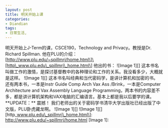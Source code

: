 ```yaml
---
layout: post
title: 明天开始上课
categories:
- Diandian
tags:
- 日常生活, 
---
```

明天开始上J-Term的课，CSCE190，Technology and Privacy。教授是Dr. Richard Spillman. 他在PLU的介绍：\[http://www.plu.edu/~spillmrj/home.html\]\[http\_www.plu.edu\_spillmrj\_home.html\] 他出的书： !\[Image 1\]\[\]‍ 这本书名叫做工作的激情，是探讨基督教中的各种理论和工作的关系。我没看多少，大概就是这样。 !\[Image 1\]\[\]‍ 这本书名叫经典和当代密码学，是讲计算机和加密的书。 还有两本书，一本是Instr Guide Comp Arch Vax Ass /Brink，一本是Computer Architecture and Vax Assembly Language Programming，两本书的内容差不多，都是讲计算机架构和VAX电脑的汇编语言。基本上都是我以后要学的课。 \*\*UPDATE：\*\* 震撼！ 我们老师出的关于密码学书清华大学出版社已经出版了中文版，PLU卧虎藏龙啊。 !\[Image 1\]\[\]‍ !\[Image 1\]\[\]‍ \[http\_www.plu.edu\_spillmrj\_home.html\]: http://www.plu.edu/~spillmrj/home.html \[Image 1\]: